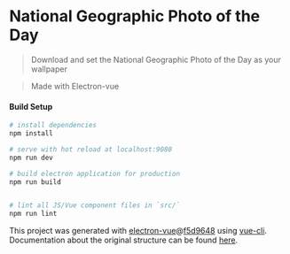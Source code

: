 # National Geographic Photo of the Day

> Download and set the National Geographic Photo of the Day as your wallpaper

> Made with Electron-vue

#### Build Setup

``` bash
# install dependencies
npm install

# serve with hot reload at localhost:9080
npm run dev

# build electron application for production
npm run build


# lint all JS/Vue component files in `src/`
npm run lint
```


This project was generated with [electron-vue](https://github.com/SimulatedGREG/electron-vue)@[f5d9648](https://github.com/SimulatedGREG/electron-vue/tree/f5d9648e169a3efef53159823cc7a4c7eb7221d1) using [vue-cli](https://github.com/vuejs/vue-cli). Documentation about the original structure can be found [here](https://simulatedgreg.gitbooks.io/electron-vue/content/index.html).
